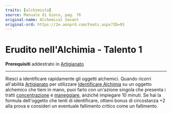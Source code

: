 ```yaml
---
traits: [alchimista]
source: Manuale di Gioco, pag. 76
original-name: Alchemical Savant
original-srd: https://2e.aonprd.com/Feats.aspx?ID=93
---
```


# Erudito nell'Alchimia - Talento 1

**Prerequisiti** addestrato in [Artigianato](/abilita/artigianato)

---

Riesci a identificare rapidamente gli oggetti alchemici. Quando ricorri
all'abilità [Artigianato](/abilita/artigianato) per utilizzare
[Identificare Alchimia](/azioni/abilita/identificare-alichimia) su un oggetto
alchemico che tieni in mano, puoi farlo con un'azione singola che presenta i
tratti [concentrazione](/tratti/concentrazione) e
[maneggiare](/tratti/maneggiare), anziché impiegare 10 minuti. Se hai la formula
dell'oggetto che tenti di identificare, ottieni bonus di circostanza +2 alla
prova e consideri un eventuale fallimento critico come un fallimento.
